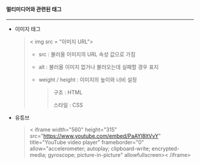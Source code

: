 #### 멀티미디어와 관련된 태그

---

- 이미지 태그

  > < img src = "이미지 URL">
  >
  > * src : 불러올 이미지의 URL 속성 값으로 가짐
  >
  > * alt : 불러올 이미지 없거나 불러오는데 실패할 경우 표지
  >
  > * weight / height : 이미지의 높이와 너비 설정
  >
  >   > 구조 : HTML
  >   >
  >   > 스타일 : CSS

- 유튜브

  > < iframe width="560" height="315" src="https://www.youtube.com/embed/PaAYl8ItVvY" title="YouTube video player" frameborder="0" allow="accelerometer; autoplay; clipboard-write; encrypted-media; gyroscope; picture-in-picture" allowfullscreen>< /iframe>

